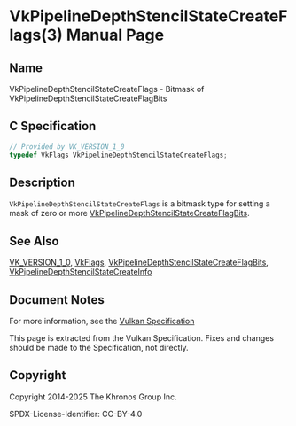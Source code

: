 # VkPipelineDepthStencilStateCreateFlags(3) Manual Page

## Name

VkPipelineDepthStencilStateCreateFlags - Bitmask of VkPipelineDepthStencilStateCreateFlagBits



## [](#_c_specification)C Specification

```c++
// Provided by VK_VERSION_1_0
typedef VkFlags VkPipelineDepthStencilStateCreateFlags;
```

## [](#_description)Description

`VkPipelineDepthStencilStateCreateFlags` is a bitmask type for setting a mask of zero or more [VkPipelineDepthStencilStateCreateFlagBits](https://registry.khronos.org/vulkan/specs/latest/man/html/VkPipelineDepthStencilStateCreateFlagBits.html).

## [](#_see_also)See Also

[VK\_VERSION\_1\_0](https://registry.khronos.org/vulkan/specs/latest/man/html/VK_VERSION_1_0.html), [VkFlags](https://registry.khronos.org/vulkan/specs/latest/man/html/VkFlags.html), [VkPipelineDepthStencilStateCreateFlagBits](https://registry.khronos.org/vulkan/specs/latest/man/html/VkPipelineDepthStencilStateCreateFlagBits.html), [VkPipelineDepthStencilStateCreateInfo](https://registry.khronos.org/vulkan/specs/latest/man/html/VkPipelineDepthStencilStateCreateInfo.html)

## [](#_document_notes)Document Notes

For more information, see the [Vulkan Specification](https://registry.khronos.org/vulkan/specs/latest/html/vkspec.html#VkPipelineDepthStencilStateCreateFlags)

This page is extracted from the Vulkan Specification. Fixes and changes should be made to the Specification, not directly.

## [](#_copyright)Copyright

Copyright 2014-2025 The Khronos Group Inc.

SPDX-License-Identifier: CC-BY-4.0